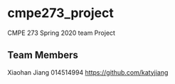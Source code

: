 # cmpe273_project
CMPE 273 Spring 2020 team Project

## Team Members

Xiaohan Jiang 014514994 https://github.com/katyjiang
